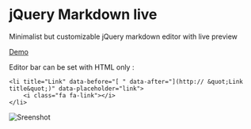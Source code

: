 # jQuery Markdown live
Minimalist but customizable jQuery markdown editor with live preview

[Demo](http://www.spotlab.net/demo/jquery-markdown-live/demo.html "Demo jQuery Markdown live")

Editor bar can be set with HTML only :

    <li title="Link" data-before="[ " data-after="](http:// &quot;Link title&quot;)" data-placeholder="link">  
        <i class="fa fa-link"></i>  
    </li>

![Sreenshot](http://www.spotlab.net/demo/jquery-markdown-live/screenshot.png)
